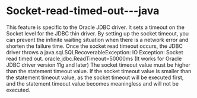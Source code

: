 # Socket-read-timed-out---java

This feature is specific to the Oracle JDBC driver. 
It sets a timeout on the Socket level for the JDBC thin driver. 
By setting up the socket timeout, you can prevent the infinite waiting situation when there is a network error and shorten the failure time.
Once the socket read timeout occurs, the JDBC driver throws a java.sql.SQLRecoverableException: IO Exception: Socket read timed out.
oracle.jdbc.ReadTimeout=50000ms (It works for Oracle JDBC driver version 11g and later)
The socket timeout value must be higher than the statement timeout value. If the socket timeout value is smaller than the statement timeout value, as the socket timeout will be executed first, and the statement timeout value becomes meaningless and will not be executed.

